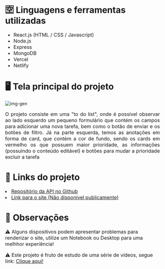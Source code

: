 # 🈳 Linguagens e ferramentas utilizadas

<ul style="font-size:16px">
    <li> React.js (HTML / CSS / Javascript)
    <li> Node.js
    <li> Express
    <li> MongoDB
    <li> Vercel
    <li> Netlify
</ul>

# 🖥️ Tela principal do projeto

![img-gen](https://private-user-images.githubusercontent.com/124288374/322584317-4c703bb9-9934-4942-aa22-49c5fca906fd.png?jwt=eyJhbGciOiJIUzI1NiIsInR5cCI6IkpXVCJ9.eyJpc3MiOiJnaXRodWIuY29tIiwiYXVkIjoicmF3LmdpdGh1YnVzZXJjb250ZW50LmNvbSIsImtleSI6ImtleTUiLCJleHAiOjE3MTMyMDUwMzAsIm5iZiI6MTcxMzIwNDczMCwicGF0aCI6Ii8xMjQyODgzNzQvMzIyNTg0MzE3LTRjNzAzYmI5LTk5MzQtNDk0Mi1hYTIyLTQ5YzVmY2E5MDZmZC5wbmc_WC1BbXotQWxnb3JpdGhtPUFXUzQtSE1BQy1TSEEyNTYmWC1BbXotQ3JlZGVudGlhbD1BS0lBVkNPRFlMU0E1M1BRSzRaQSUyRjIwMjQwNDE1JTJGdXMtZWFzdC0xJTJGczMlMkZhd3M0X3JlcXVlc3QmWC1BbXotRGF0ZT0yMDI0MDQxNVQxODEyMTBaJlgtQW16LUV4cGlyZXM9MzAwJlgtQW16LVNpZ25hdHVyZT1lOGU0NjhjNTNhYjZiOTMzNGJmNjY5YmJkZTQyZGM5NGQ0NDE2MGRkMjQxYWEzMjNkZGU0ZTM3YTVjN2ZkMjVkJlgtQW16LVNpZ25lZEhlYWRlcnM9aG9zdCZhY3Rvcl9pZD0wJmtleV9pZD0wJnJlcG9faWQ9MCJ9.2_Fm8bP5gGo5iNmKr4xfmMiyKYFbST-M312aw5laxbM)

<p style="font-size:16px; text-align:justify"> O projeto consiste em uma "to do list", onde é possível observar ao lado esquerdo um pequeno formulário que contém os campos para adicionar uma nova tarefa, bem como o botão de enviar e os botões de filtro. Já na parte esquerda, temos as anotações em forma de card, que contém a cor de fundo, sendo os cards em vermelho os que possuem maior prioridade, as informações (possuindo o conteúdo editável) e botões para mudar a prioridade excluir a tarefa </p>

# 🔗 Links do projeto

<li><a href="https://github.com/gustavohnsv/api-todolist" style="font-size:16px"> Repositório da API no Github</a>
<li><a href="https://{something}-gustavohnsv-todolist.netlify.app/" style="font-size:16px"> Link para o site (Não disponível publicamente)</a>

# 🔎 Observações

<p style="font-size:16px"> ⚠️ Alguns dispositivos podem apresentar problemas para renderizar o site, utilize um Notebook ou Desktop para uma melhhor experiência! </p>
<p style="font-size:16px"> ⚠️ Este projeto é fruto de estudo de uma série de vídeos, segue link: <a href="https://www.youtube.com/playlist?list=PL0QN_lbTofYcw7bzm8y-l2BMslKfMfNgr"> Clique aqui! </a> </p>

